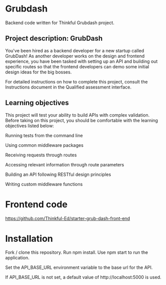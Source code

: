 # Grubdash
Backend code written for Thinkful Grubdash project.

## Project description: GrubDash
You've been hired as a backend developer for a new startup called GrubDash! As another developer works on the design and frontend experience, you have been tasked with setting up an API and building out specific routes so that the frontend developers can demo some initial design ideas for the big bosses.

For detailed instructions on how to complete this project, consult the Instructions document in the Qualified assessment interface.

## Learning objectives
This project will test your ability to build APIs with complex validation. Before taking on this project, you should be comfortable with the learning objectives listed below:

Running tests from the command line

Using common middleware packages

Receiving requests through routes

Accessing relevant information through route parameters

Building an API following RESTful design principles

Writing custom middleware functions

# Frontend code
https://github.com/Thinkful-Ed/starter-grub-dash-front-end

# Installation
Fork / clone this repository.
Run npm install.
Use npm start to run the application.

Set the API_BASE_URL environment variable to the base url for the API.

If API_BASE_URL is not set, a default value of http://localhost:5000 is used.
